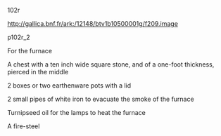 102r

http://gallica.bnf.fr/ark:/12148/btv1b10500001g/f209.image

p102r_2

For the furnace

A chest with a ten inch wide square stone, and of a one-foot thickness, pierced in the middle

2 boxes or two earthenware pots with a lid

2 small pipes of white iron to evacuate the smoke of the furnace

Turnipseed oil for the lamps to heat the furnace

A fire-steel
